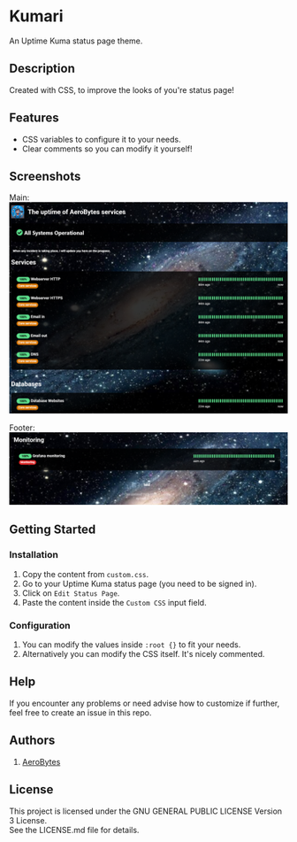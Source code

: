 # Kumari 
An Uptime Kuma status page theme.

## Description
Created with CSS, to improve the looks of you're status page!

## Features
* CSS variables to configure it to your needs.
* Clear comments so you can modify it yourself!

## Screenshots
Main:
![uptimekuma_theme_screenshot_one.png](screenshots/uptimekuma_theme_screenshot_one.png)

Footer:
![uptimekuma_theme_screenshot_two.png](screenshots/uptimekuma_theme_screenshot_two.png)

## Getting Started

### Installation
1) Copy the content from `custom.css`.
2) Go to your Uptime Kuma status page (you need to be signed in).
3) Click on `Edit Status Page`.
4) Paste the content inside the `Custom CSS` input field.

### Configuration
1) You can modify the values inside `:root {}` to fit your needs. 
2) Alternatively you can modify the CSS itself. It's nicely commented.

## Help
If you encounter any problems or need advise how to customize if further, feel free to 
create an issue in this repo.

## Authors
1) [AeroBytes](https://aerobytes.nl)

## License

This project is licensed under the GNU GENERAL PUBLIC LICENSE Version 3 License. <br>
See the LICENSE.md file for details.
